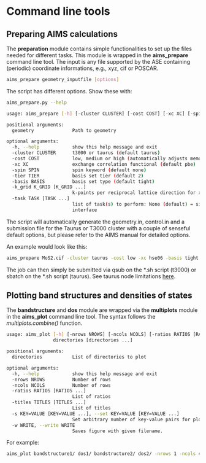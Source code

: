 # Command line tools

## Preparing AIMS calculations

The **preparation** module contains simple functionalities to set up the files needed for different tasks. This module is wrapped in the **aims_prepare** command line tool.
The input is any file supported by the ASE containing (periodic) coordinate informations, e.g., xyz, cif or POSCAR.

```bash
aims_prepare geometry_inputfile [options]
```

The script has different options. Show these with:
```bash
aims_prepare.py --help

usage: aims_prepare [-h] [-cluster CLUSTER] [-cost COST] [-xc XC] [-spin SPIN] [-tier TIER] [-basis BASIS] [-k_grid K_GRID [K_GRID ...]] [-task TASK [TASK ...]] geometry

positional arguments:
  geometry              Path to geometry

optional arguments:
  -h, --help            show this help message and exit
  -cluster CLUSTER      t3000 or taurus (default taurus)
  -cost COST            low, medium or high (automatically adjusts memory and nodes)
  -xc XC                exchange correlation functional (default pbe)
  -spin SPIN            spin keyword (default none)
  -tier TIER            basis set tier (default 2)
  -basis BASIS          basis set type (default tight)
  -k_grid K_GRID [K_GRID ...]
                        k-points per reciprocal lattice direction for x, y, z (default: 6 6 6)
  -task TASK [TASK ...]
                        list of task(s) to perform: None (default) = single point; BS = band structure; fatBS = mulliken-projected band structure; DOS = (atom-projected) density of states; GO = geometry optimisation; phonons = phonopy
                        interface
```

The script will automatically generate the geometry.in, control.in and a submission file for the Taurus or T3000 cluster with a couple of senseful default options, but please refer to the AIMS manual for detailed options.

An example would look like this:
```bash
aims_prepare MoS2.cif -cluster taurus -cost low -xc hse06 -basis tight -tier 2 -task BS DOS
```

The job can then simply be submitted via qsub on the *.sh script (t3000) or sbatch on the *.sh script (taurus). See taurus node limitations [here](https://doc.zih.tu-dresden.de/hpc-wiki/bin/view/Compendium/SystemTaurus).



## Plotting band structures and densities of states

The **bandstructure** and **dos** module are wrapped via the **multiplots** module in the **aims_plot** command line tool. The syntax follows the *multiplots.combine()* function.

```bash
usage: aims_plot [-h] [-nrows NROWS] [-ncols NCOLS] [-ratios RATIOS [RATIOS ...]] [-titles TITLES [TITLES ...]] [-s KEY=VALUE [KEY=VALUE ...]] [-w WRITE]
                 directories [directories ...]

positional arguments:
  directories           List of directories to plot

optional arguments:
  -h, --help            show this help message and exit
  -nrows NROWS          Number of rows
  -ncols NCOLS          Number of rows
  -ratios RATIOS [RATIOS ...]
                        List of ratios
  -titles TITLES [TITLES ...]
                        List of titles
  -s KEY=VALUE [KEY=VALUE ...], --set KEY=VALUE [KEY=VALUE ...]
                        Set arbitrary number of key-value pairs for plotting. Pay attention that there is no space before and after the '='. Example: --set color='red'
  -w WRITE, --write WRITE
                        Saves figure with given filename.
```

For example:

```bash
aims_plot bandstructure1/ dos1/ bandstructure2/ dos2/ -nrows 1 -ncols 4 -ratios 3 1 3 1 -s linewidth=2 -w test.png
```